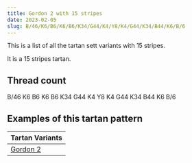```yaml
---
title: Gordon 2 with 15 stripes
date: 2023-02-05
slug: B/46/K6/B6/K6/B6/K34/G44/K4/Y8/K4/G44/K34/B44/K6/B/6
---
```

This is a list of all the tartan sett variants with 15 stripes.

It is a 15 stripes tartan.


## Thread count
B/46 K6 B6 K6 B6 K34 G44 K4 Y8 K4 G44 K34 B44 K6 B/6

## Examples of this tartan pattern

| Tartan Variants |
|---------------|
| [Gordon 2](/variants/b/46/k6/b6/k6/b6/k34/g44/k4/y8/k4/g44/k34/b44/k6/b/6-b304080-g008000-k000000-yf0c000)||
